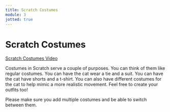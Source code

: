 ```yaml
---
title: Scratch Costumes
module: 3
jotted: true
---
```


# Scratch Costumes

<p><a href="//www.youtube.com/embed/wb6r8hlYPNg" data-lity>Scratch Costumes Video</a></p>

Costumes in Scratch serve a couple of purposes.  You can think of them like regular costumes. You can have the cat wear a tie and a suit.  You can have the cat have shorts and a t-shirt.  You can also have different costumes for the cat to help mimic a more realistic movement. Feel free to create your outfits too!

Please make sure you add multiple costumes and be able to switch between them.
